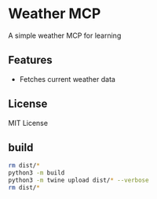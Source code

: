 # Weather MCP

A simple weather MCP for learning

## Features

- Fetches current weather data

## License

MIT License

## build
```bash
rm dist/*
python3 -m build
python3 -m twine upload dist/* --verbose
rm dist/*
```
